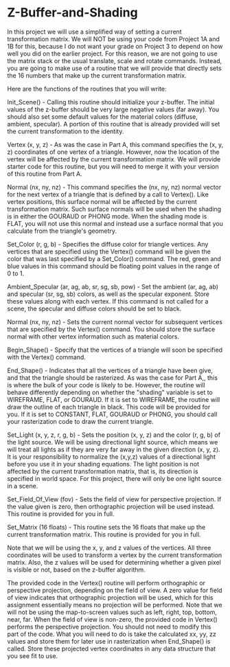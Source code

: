 # Z-Buffer-and-Shading
In this project we will use a simplified way of setting a current transformation matrix.  We will NOT be using your code from Project 1A and 1B for this, because I do not want your grade on Project 3 to depend on how well you did on the earlier project.  For this reason, we are not going to use the matrix stack or the usual translate, scale and rotate commands.  Instead, you are going to make use of a routine that we will provide that directly sets the 16 numbers that make up the current transformation matrix.

Here are the functions of the routines that you will write:

Init_Scene() - Calling this routine should initialize your z-buffer.  The initial values of the z-buffer should be very large negative values (far away).  You should also set some default values for the material colors (diffuse, ambient, specular).  A portion of this routine that is already provided will set the current transformation to the identity.

Vertex (x, y, z) - As was the case in Part A, this command specifies the (x, y, z) coordinates of one vertex of a triangle.  However, now the location of the vertex will be affected by the current transformation matrix.  We will provide starter code for this routine, but you will need to merge it with your version of this routine from Part A.

Normal (nx, ny, nz) - This command specifies the (nx, ny, nz) normal vector for the next vertex of a triangle that is defined by a call to Vertex().  Like vertex positions, this surface normal will be affected by the current transformation matrix. Such surface normals will be used when the shading is in either the GOURAUD or PHONG mode.  When the shading mode is FLAT, you will not use this normal and instead use a surface normal that you calculate from the triangle's geometry.

Set_Color (r, g, b) - Specifies the diffuse color for triangle vertices.  Any vertices that are specified using the Vertex() command will be given the color that was last specified by a Set_Color() command.  The red, green and blue values in this command should be floating point values in the range of 0 to 1.

Ambient_Specular (ar, ag, ab, sr, sg, sb, pow) - Set the ambient (ar, ag, ab) and specular (sr, sg, sb) colors, as well as the specular exponent.  Store these values along with each vertex.  If this command is not called for a scene, the specular and diffuse colors should be set to black.

Normal (nx, ny, nz) - Sets the current normal vector for subsequent vertices that are specified by the Vertex() command.  You should store the surface normal with other vertex information such as material colors.

Begin_Shape() - Specify that the vertices of a triangle will soon be specified with the Vertex() command.

End_Shape() - Indicates that all the vertices of a triangle have been give, and that the triangle should be rasterized.  As was the case for Part A,, this is where the bulk of your code is likely to be.  However, the routine will behave differently depending on whether the "shading" variable is set to WIREFRAME, FLAT, or GOURAUD.  If it is set to WIREFRAME, the routine will draw the outline of each triangle in black.  This code will be provided for you.  If it is set to CONSTANT, FLAT, GOURAUD or PHONG, you should call your rasterization code to draw the current triangle.

Set_Light (x, y, z, r, g, b) - Sets the position (x, y, z) and the color (r, g, b) of the light source.  We will be using directional light source, which means we will treat all lights as if they are very far away in the given direction (x, y, z).  It is your responsibility to normalize the (x,y,z) values of a directional light before you use it in your shading equations.  The light position is not affected by the current transformation matrix, that is, its direction is specified in world space.  For this project, there will only be one light source in a scene.

Set_Field_Of_View (fov) - Sets the field of view for perspective projection.  If the value given is zero, then orthographic projection will be used instead.  This routine is provided for you in full.

Set_Matrix (16 floats) - This routine sets the 16 floats that make up the current transformation matrix.  This routine is provided for you in full.

Note that we will be using the x, y, and z values of the vertices.  All three coordinates will be used to transform a vertex by the current transformation matrix.  Also, the z values will be used for determining whether a given pixel is visible or not, based on the z-buffer algorithm.

The provided code in the Vertex() routine will perform orthographic or perspective projection, depending on the field of view.  A zero value for field of view indicates that orthographic projection will be used, which for this assignment essentially means no projection will be performed.  Note that we will not be using the map-to-screen values such as left, right, top, bottom, near, far. When the field of view is non-zero, the provided code in Vertex() performs the perspective projection.  You should not need to modify this part of the code.  What you will need to do is take the calculated xx, yy, zz values and store them for later use in rasterization when End_Shape() is called.  Store these projected vertex coordinates in any data structure that you see fit to use.


